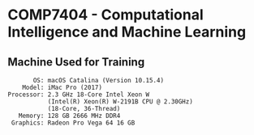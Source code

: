 # COMP7404 - Computational Intelligence and Machine Learning

## Machine Used for Training

```
       OS: macOS Catalina (Version 10.15.4)
    Model: iMac Pro (2017)
Processor: 2.3 GHz 18-Core Intel Xeon W
           (Intel(R) Xeon(R) W-2191B CPU @ 2.30GHz)
           (18-Core, 36-Thread)
   Memory: 128 GB 2666 MHz DDR4
 Graphics: Radeon Pro Vega 64 16 GB
```
